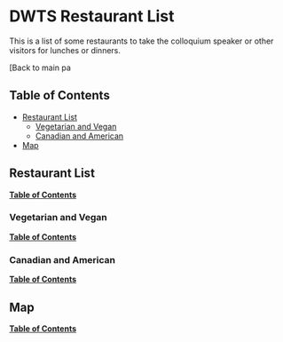 # DWTS Restaurant List
This is a list of some restaurants to take the colloquium speaker or other visitors for lunches or dinners. 

[Back to main pa


## Table of Contents

- [Restaurant List](#restaurant-list)
	- [Vegetarian and Vegan](#vegetarian-and-vegan)
	- [Canadian and American](#canadian-and-american)
- [Map](#map)

##  Restaurant List
[**Table of Contents**](#table-of-contents)

### Vegetarian and Vegan
[**Table of Contents**](#table-of-contents)

### Canadian and American
[**Table of Contents**](#table-of-contents)

## Map
[**Table of Contents**](#table-of-contents)
<!--stackedit_data:
eyJoaXN0b3J5IjpbLTIzODgxMjMyMiwxNDA0NTgwMTA1LC0xMD
M1MjE2OTQ0LDEwNzA4NjU5NzldfQ==
-->